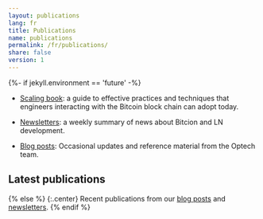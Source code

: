 ```yaml
---
layout: publications
lang: fr
title: Publications
name: publications
permalink: /fr/publications/
share: false
version: 1
---
```

{%- if jekyll.environment == 'future' -%}
- [Scaling book][]: a guide to effective practices and techniques
  that engineers interacting with the Bitcoin block chain can adopt
  today.

- [Newsletters][]: a weekly summary of news about Bitcion and LN
  development.

- [Blog posts][]: Occasional updates and reference material
  from the Optech team.

## Latest publications

{% else %}
{:.center}
Recent publications from our [blog posts][] and [newsletters][].
{% endif %}

[blog posts]: /fr/blog/
[newsletters]: /fr/newsletters/
[scaling book]: /fr/scaling/
